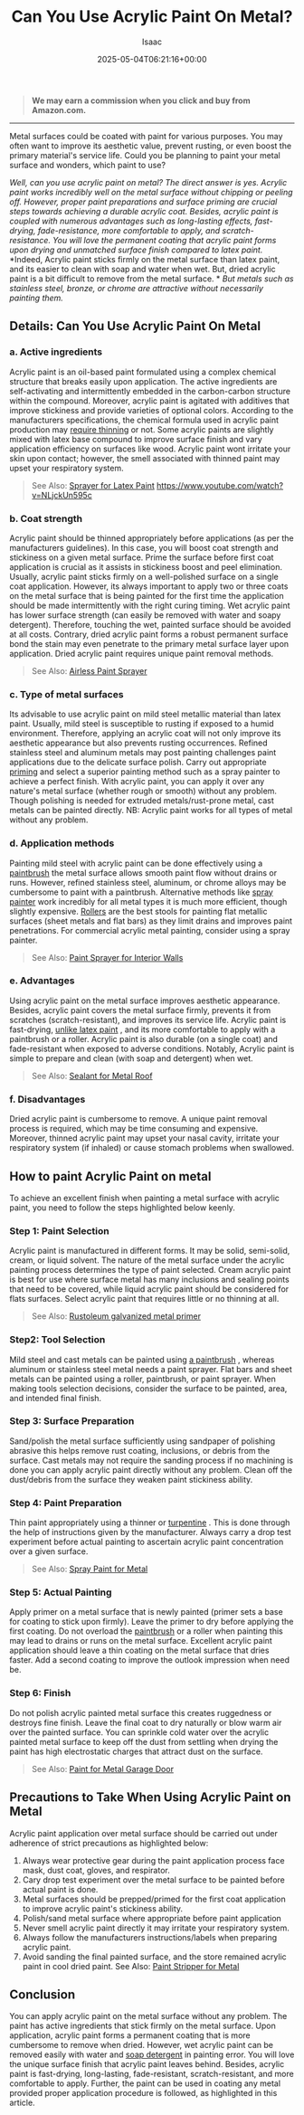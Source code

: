 ﻿---
author: Isaac
layout: post
title: Can You Use Acrylic Paint On Metal?
date: '2025-05-04T06:21:16+00:00'
categories:
- DIY Paintings
tags: []
slug: /can-you-use-acrylic-paint-on-metal/
lastmod: 2025-05-07T12:21:26+03:00
---
> **We may earn a commission when you click and buy from Amazon.com.**
>

---
Metal surfaces could be coated with paint for various purposes. You may often want to improve its aesthetic value, prevent rusting, or even boost the primary material's service life. Could you be planning to paint your metal surface and wonders, which paint to use?

*Well, can you use acrylic paint on metal? The direct answer is yes. Acrylic paint works incredibly well on the metal surface without chipping or peeling off. However, proper paint preparations and surface priming are crucial steps towards achieving a durable acrylic coat.*
*Besides, acrylic paint is coupled with numerous advantages such as long-lasting effects, fast-drying, fade-resistance, more comfortable to apply, and scratch-resistance. You will love the permanent coating that acrylic paint forms upon drying and unmatched surface finish compared to latex paint.*
*Indeed, Acrylic paint sticks firmly on the metal surface than latex paint, and its easier to clean with soap and water when wet. But, dried acrylic paint is a bit difficult to remove from the metal surface. *
*But metals such as stainless steel, bronze, or chrome are attractive without necessarily painting them.*
## Details: Can You Use Acrylic Paint On Metal
### a. Active ingredients
Acrylic paint is an oil-based paint formulated using a complex chemical structure that breaks easily upon application. The active ingredients are self-activating and intermittently embedded in the carbon-carbon structure within the compound.
Moreover, acrylic paint is agitated with additives that improve stickiness and provide varieties of optional colors. According to the manufacturers specifications, the chemical formula used in acrylic paint production may
[require thinning](https://pestpolicy.com/how-to-thin-acrylic-paint-for-airbrush/)
or not.
Some acrylic paints are slightly mixed with latex base compound to improve surface finish and vary application efficiency on surfaces like wood.
Acrylic paint wont irritate your skin upon contact; however, the smell associated with thinned paint may upset your respiratory system.
> See Also:
> [Sprayer for Latex Paint](https://pestpolicy.com/best-sprayer-for-latex-paint/)
https://www.youtube.com/watch?v=NLjckUn595c
### b. Coat strength
Acrylic paint should be thinned appropriately before applications (as per the manufacturers guidelines). In this case, you will boost coat strength and stickiness on a given metal surface.
Prime the surface before first coat application is crucial as it assists in stickiness boost and peel elimination. Usually, acrylic paint sticks firmly on a well-polished surface on a single coat application.
However, its always important to apply two or three coats on the metal surface that is being painted for the first time the application should be made intermittently with the right curing timing.
Wet acrylic paint has lower surface strength (can easily be removed with water and soapy detergent). Therefore, touching the wet, painted surface should be avoided at all costs. Contrary, dried acrylic paint forms a robust permanent surface bond  the stain may even penetrate to the primary metal surface layer upon application. Dried acrylic paint requires unique paint removal methods.
> See Also:
> [Airless Paint Sprayer](https://pestpolicy.com/best-airless-paint-sprayer/)
### c. Type of metal surfaces
Its advisable to use acrylic paint on mild steel metallic material than latex paint. Usually, mild steel is susceptible to rusting if exposed to a humid environment. Therefore, applying an acrylic coat will not only improve its aesthetic appearance but also prevents rusting occurrences.
Refined stainless steel and aluminum metals may post painting challenges paint applications due to the delicate surface polish. Carry out appropriate
[priming](https://pestpolicy.com/best-oil-based-primer/)
and select a superior painting method such as a spray painter to achieve a perfect finish.
With acrylic paint, you can apply it over any nature's metal surface (whether rough or smooth) without any problem. Though polishing is needed for extruded metals/rust-prone metal, cast metals can be painted directly.
NB: Acrylic paint works for all types of metal without any problem.
### d. Application methods
Painting mild steel with acrylic paint can be done effectively using a
[paintbrush](https://www.amazon.com/dp/B07CB1Y7CN/?tag=p-policy-20)
 the metal surface allows smooth paint flow without drains or runs. However, refined stainless steel, aluminum, or chrome alloys may be cumbersome to paint with a paintbrush.
Alternative methods like
[spray painter](https://pestpolicy.com/best-paint-sprayer-for-doors/)
work incredibly for all metal types  it is much more efficient, though slightly expensive.
[Rollers](https://pestpolicy.com/best-paint-roller-to-hide-imperfections/)
are the best stools for painting flat metallic surfaces (sheet metals and flat bars) as they limit drains and improves paint penetrations.
For commercial acrylic metal painting, consider using a spray painter.
> See Also:
> [Paint Sprayer for Interior Walls](https://pestpolicy.com/best-paint-sprayer-for-interior-walls/)
### e. Advantages
Using acrylic paint on the metal surface improves aesthetic appearance. Besides, acrylic paint covers the metal surface firmly, prevents it from scratches (scratch-resistant), and improves its service life.
Acrylic paint is fast-drying,
[unlike latex paint](https://pestpolicy.com/latex-vs-acrylic-paint/)
, and its more comfortable to apply with a paintbrush or a roller. Acrylic paint is also durable (on a single coat) and fade-resistant when exposed to adverse conditions.
Notably, Acrylic paint is simple to prepare and clean (with soap and detergent) when wet.
> See Also:
> [Sealant for Metal Roof](https://pestpolicy.com/best-sealant-for-metal-roof/)
### f. Disadvantages
Dried acrylic paint is cumbersome to remove. A unique paint removal process is required, which may be time consuming and expensive.
Moreover, thinned acrylic paint may upset your nasal cavity, irritate your respiratory system (if inhaled) or cause stomach problems when swallowed.
## How to paint Acrylic Paint on metal
To achieve an excellent finish when painting a metal surface with acrylic paint, you need to follow the steps highlighted below keenly.
### Step 1: Paint Selection
Acrylic paint is manufactured in different forms. It may be solid, semi-solid, cream, or liquid solvent. The nature of the metal surface under the acrylic painting process determines the type of paint selected.
Cream acrylic paint is best for use where surface metal has many inclusions and sealing points that need to be covered, while liquid acrylic paint should be considered for flats surfaces.
Select acrylic paint that requires little or no thinning at all.
> See Also:
> [Rustoleum galvanized metal primer](https://pestpolicy.com/rustoleum-galvanized-metal-primer/)
### Step2: Tool Selection
Mild steel and cast metals can be painted using
[a paintbrush](https://pestpolicy.com/best-paint-brushes-for-oil-based-paint/)
, whereas aluminum or stainless steel metal needs a paint sprayer.
Flat bars and sheet metals can be painted using a roller, paintbrush, or paint sprayer. When making tools selection decisions, consider the surface to be painted, area, and intended final finish.
### Step 3: Surface Preparation
Sand/polish the metal surface sufficiently using sandpaper of polishing abrasive  this helps remove rust coating, inclusions, or debris from the surface.
Cast metals may not require the sanding process if no machining is done  you can apply acrylic paint directly without any problem. Clean off the dust/debris from the surface  they weaken paint stickiness ability.
### Step 4: Paint Preparation
Thin paint appropriately using a thinner or
[turpentine](https://www.amazon.com/dp/B000C02ADS/?tag=p-policy-20)
. This is done through the help of instructions given by the manufacturer.
Always carry a drop test experiment before actual painting to ascertain acrylic paint concentration over a given surface.
> See Also:
> [Spray Paint for Metal](https://pestpolicy.com/best-spray-paint-for-metal/)
### Step 5: Actual Painting
Apply primer on a metal surface that is newly painted (primer sets a base for coating to stick upon firmly). Leave the primer to dry before applying the first coating.
Do not overload the
[paintbrush](https://pestpolicy.com/best-paint-brushes-for-acrylic-painting/)
or a roller when painting  this may lead to drains or runs on the metal surface.
Excellent acrylic paint application should leave a thin coating on the metal surface that dries faster. Add a second coating to improve the outlook impression when need be.
### Step 6: Finish
Do not polish acrylic painted metal surface  this creates ruggedness or destroys fine finish. Leave the final coat to dry naturally or blow warm air over the painted surface.
You can sprinkle cold water over the acrylic painted metal surface to keep off the dust from settling when drying  the paint has high electrostatic charges that attract dust on the surface.
> See Also:
> [Paint for Metal Garage Door](https://pestpolicy.com/best-paint-for-metal-garage-door/)
## Precautions to Take When Using Acrylic Paint on Metal
Acrylic paint application over metal surface should be carried out under adherence of strict precautions as highlighted below:
1. Always wear protective gear during the paint application process  face mask, dust coat, gloves, and respirator.
2. Cary drop test experiment over the metal surface to be painted before actual paint is done.
3. Metal surfaces should be prepped/primed for the first coat application to improve acrylic paint's stickiness ability.
4. Polish/sand metal surface where appropriate before paint application
5. Never smell acrylic paint directly  it may irritate your respiratory system.
6. Always follow the manufacturers instructions/labels when preparing acrylic paint.
7. Avoid sanding the final painted surface, and the store remained acrylic paint in cool dried paint.
See Also:
[Paint Stripper for Metal](https://pestpolicy.com/best-paint-stripper-for-metal/)
## Conclusion
You can apply acrylic paint on the metal surface without any problem. The paint has active ingredients that stick firmly on the metal surface. Upon application, acrylic paint forms a permanent coating that is more cumbersome to remove when dried.
However, wet acrylic paint can be removed easily with water and
[soap detergent](https://www.amazon.com/dp/B07GWW54HL/?tag=p-policy-20)
in painting error. You will love the unique surface finish that acrylic paint leaves behind.
Besides, acrylic paint is fast-drying, long-lasting, fade-resistant, scratch-resistant, and more comfortable to apply. Further, the paint can be used in coating any metal provided proper application procedure is followed, as highlighted in this article.
